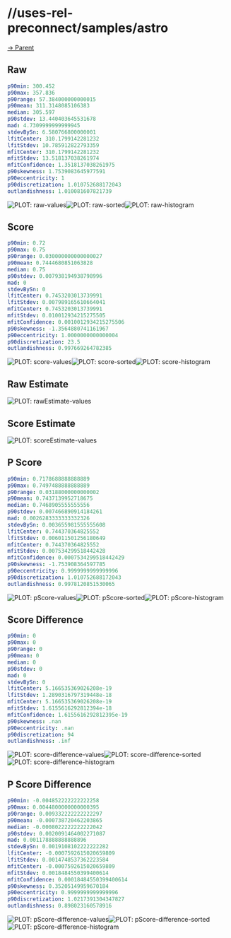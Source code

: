 
# //uses-rel-preconnect/samples/astro

[→ Parent](../..)


## Raw


```yaml
p90min: 300.452
p90max: 357.836
p90range: 57.384000000000015
p90mean: 311.3148085106383
median: 305.597
p90stdev: 13.440403645531678
mad: 4.7309999999999945
stdevBySn: 6.580766800000001
lfitCenter: 310.1799142281232
lfitStdev: 10.785912822793359
mfitCenter: 310.1799142281232
mfitStdev: 13.518137038261974
mfitConfidence: 1.3518137038261975
p90skewness: 1.7539083645977591
p90eccentricity: 1
p90discretization: 1.010752688172043
outlandishness: 1.010081607821739

```

![PLOT: raw-values](./raw/values.svg)![PLOT: raw-sorted](./raw/sorted.svg)![PLOT: raw-histogram](./raw/histogram.svg)
## Score


```yaml
p90min: 0.72
p90max: 0.75
p90range: 0.030000000000000027
p90mean: 0.7444680851063828
median: 0.75
p90stdev: 0.007938194938798996
mad: 0
stdevBySn: 0
lfitCenter: 0.7453203013739991
lfitStdev: 0.007989165610664041
mfitCenter: 0.7453203013739991
mfitStdev: 0.010012934215275505
mfitConfidence: 0.0010012934215275506
p90skewness: -1.3564880741161967
p90eccentricity: 1.0000000000000004
p90discretization: 23.5
outlandishness: 0.997669264782385

```

![PLOT: score-values](./score/values.svg)![PLOT: score-sorted](./score/sorted.svg)![PLOT: score-histogram](./score/histogram.svg)
## Raw Estimate

![PLOT: rawEstimate-values](./rawEstimate/values.svg)
## Score Estimate

![PLOT: scoreEstimate-values](./scoreEstimate/values.svg)
## P Score


```yaml
p90min: 0.7178688888888889
p90max: 0.7497488888888889
p90range: 0.03188000000000002
p90mean: 0.7437139952718675
median: 0.7468905555555556
p90stdev: 0.007466890914184261
mad: 0.0026283333333332326
stdevBySn: 0.003655981555555608
lfitCenter: 0.744370364825552
lfitStdev: 0.006011501256180649
mfitCenter: 0.744370364825552
mfitStdev: 0.007534299518442428
mfitConfidence: 0.0007534299518442429
p90skewness: -1.753908364597785
p90eccentricity: 0.9999999999999996
p90discretization: 1.010752688172043
outlandishness: 0.9978120851530065

```

![PLOT: pScore-values](./pScore/values.svg)![PLOT: pScore-sorted](./pScore/sorted.svg)![PLOT: pScore-histogram](./pScore/histogram.svg)
## Score Difference


```yaml
p90min: 0
p90max: 0
p90range: 0
p90mean: 0
median: 0
p90stdev: 0
mad: 0
stdevBySn: 0
lfitCenter: 5.166535369026208e-19
lfitStdev: 1.2890316797319448e-18
mfitCenter: 5.166535369026208e-19
mfitStdev: 1.6155616292812394e-18
mfitConfidence: 1.6155616292812395e-19
p90skewness: .nan
p90eccentricity: .nan
p90discretization: 94
outlandishness: .inf

```

![PLOT: score-difference-values](./score-difference/values.svg)![PLOT: score-difference-sorted](./score-difference/sorted.svg)![PLOT: score-difference-histogram](./score-difference/histogram.svg)
## P Score Difference


```yaml
p90min: -0.004852222222222258
p90max: 0.0044800000000000395
p90range: 0.009332222222222297
p90mean: -0.000738720462203865
median: -0.0008022222222222042
p90stdev: 0.0020091464002271087
mad: 0.001178888888888896
stdevBySn: 0.0019108102222222282
lfitCenter: -0.0007592615020659809
lfitStdev: 0.0014748537362223584
mfitCenter: -0.0007592615020659809
mfitStdev: 0.0018484550399400614
mfitConfidence: 0.00018484550399400614
p90skewness: 0.35205149959670184
p90eccentricity: 0.9999999999999996
p90discretization: 1.0217391304347827
outlandishness: 0.898023160578916

```

![PLOT: pScore-difference-values](./pScore-difference/values.svg)![PLOT: pScore-difference-sorted](./pScore-difference/sorted.svg)![PLOT: pScore-difference-histogram](./pScore-difference/histogram.svg)